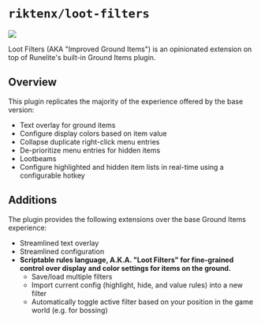 # `riktenx/loot-filters`

![](https://github.com/riktenx/loot-filters/blob/main/readme-images/header.png)

Loot Filters (AKA "Improved Ground Items") is an opinionated extension on top of Runelite's built-in Ground Items
plugin.

## Overview

This plugin replicates the majority of the experience offered by the base version:
* Text overlay for ground items
* Configure display colors based on item value
* Collapse duplicate right-click menu entries
* De-prioritize menu entries for hidden items
* Lootbeams
* Configure highlighted and hidden item lists in real-time using a configurable hotkey

## Additions

The plugin provides the following extensions over the base Ground Items experience:
* Streamlined text overlay
* Streamlined configuration
* **Scriptable rules language, A.K.A. "Loot Filters" for fine-grained control over display and color settings for items
  on the ground.**
  * Save/load multiple filters
  * Import current config (highlight, hide, and value rules) into a new filter
  * Automatically toggle active filter based on your position in the game world (e.g. for bossing)